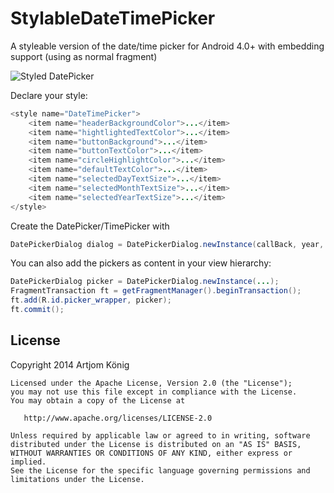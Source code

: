 StylableDateTimePicker
======================

A styleable version of the date/time picker for Android 4.0+ with embedding support (using as normal fragment)

![Styled DatePicker](/../screenshots/screenshots/screenshot.png?raw=true "Example Theme")

Declare your style:

```java
<style name="DateTimePicker">
    <item name="headerBackgroundColor">...</item>
    <item name="hightlightedTextColor">...</item>
    <item name="buttonBackground">...</item>
    <item name="buttonTextColor">...</item>
    <item name="circleHighlightColor">...</item>
    <item name="defaultTextColor">...</item>
    <item name="selectedDayTextSize">...</item>
    <item name="selectedMonthTextSize">...</item>
    <item name="selectedYearTextSize">...</item>
</style>
```

Create the DatePicker/TimePicker with

```java
DatePickerDialog dialog = DatePickerDialog.newInstance(callBack, year, monthOfYear, dayOfMonth, R.style.DateTimePicker);
```
You can also add the pickers as content in your view hierarchy:

```java
DatePickerDialog picker = DatePickerDialog.newInstance(...);
FragmentTransaction ft = getFragmentManager().beginTransaction();
ft.add(R.id.picker_wrapper, picker);
ft.commit();
```
## License

Copyright 2014 Artjom König

    Licensed under the Apache License, Version 2.0 (the "License");
    you may not use this file except in compliance with the License.
    You may obtain a copy of the License at
    
       http://www.apache.org/licenses/LICENSE-2.0
    
    Unless required by applicable law or agreed to in writing, software
    distributed under the License is distributed on an "AS IS" BASIS,
    WITHOUT WARRANTIES OR CONDITIONS OF ANY KIND, either express or implied.
    See the License for the specific language governing permissions and
    limitations under the License.
